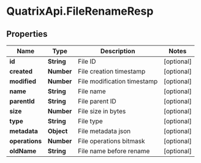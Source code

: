 # QuatrixApi.FileRenameResp

## Properties
Name | Type | Description | Notes
------------ | ------------- | ------------- | -------------
**id** | **String** | File ID | [optional] 
**created** | **Number** | File creation timestamp | [optional] 
**modified** | **Number** | File modification timestamp | [optional] 
**name** | **String** | File name | [optional] 
**parentId** | **String** | File parent ID | [optional] 
**size** | **Number** | File size in bytes | [optional] 
**type** | **String** | File type | [optional] 
**metadata** | **Object** | File metadata json | [optional] 
**operations** | **Number** | File operations bitmask | [optional] 
**oldName** | **String** | File name before rename | [optional] 


